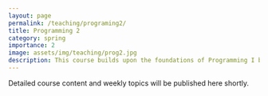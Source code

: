 ```yaml
---
layout: page
permalink: /teaching/programing2/
title: Programming 2
category: spring
importance: 2
image: assets/img/teaching/prog2.jpg
description: This course builds upon the foundations of Programming I by covering more advanced topics such as functional programming, file operations, and modular code design in Python. Students will explore data processing, algorithmic thinking, and develop structured programs through practical examples and projects.
---
```


Detailed course content and weekly topics will be published here shortly.